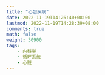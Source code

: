 ```yaml
---
title: "心包疾病"
date: 2022-11-19T14:26:40+08:00
lastmod: 2022-11-19T14:28:39+08:00
comments: true
math: false
weight: 30900
tags:
    - 内科学
    - 循环系统
    - 心脏
---
```


